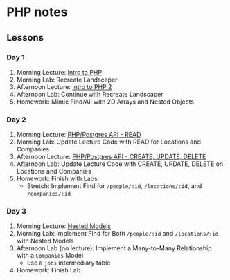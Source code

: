 # PHP notes

## Lessons

### Day 1

1. Morning Lecture: [Intro to PHP](day1/instructor_notes/PHP.md)
1. Morning Lab: Recreate Landscaper
1. Afternoon Lecture: [Intro to PHP 2](day1/instructor_notes/PHP2.md)
1. Afternoon Lab: Continue with Recreate Landscaper
1. Homework: Mimic Find/All with 2D Arrays and Nested Objects

### Day 2

1. Morning Lecture: [PHP/Postgres API - READ](day2/instructor_notes/API.md)
1. Morning Lab: Update Lecture Code with READ for Locations and Companies
1. Afternoon Lecture: [PHP/Postgres API - CREATE, UPDATE, DELETE](day2/instructor_notes/API2.md)
1. Afternoon Lab: Update Lecture Code with CREATE, UPDATE, DELETE on Locations and Companies
1. Homework: Finish with Labs
    - Stretch: Implement Find for `/people/:id`, `/locations/:id`, and `/companies/:id`

### Day 3

1. Morning Lecture: [Nested Models](day3/instructor_notes/Nested_Models.md)
1. Morning Lab: Implement Find for Both `/people/:id` and `/locations/:id` with Nested Models
1. Afternoon Lab (no lecture): Implement a Many-to-Many Relationship with a `Companies` Model
    - use a `jobs` intermediary table
1. Homework: Finish Lab
